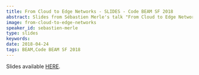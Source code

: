 ```yaml
---
title: From Cloud to Edge Networks - SLIDES - Code BEAM SF 2018
abstract: Slides from Sébastien Merle's talk "From Cloud to Edge Networks" - Code BEAM SF 2018
image: from-cloud-to-edge-networks
speaker_id: sebastien-merle
type: slides
keywords: 
date: 2018-04-24
tags: BEAM,Code BEAM SF 2018
---
```

Slides available <a href="http://s3.amazonaws.com/erlang-conferences-production/media/files/000/000/895/original/S%C3%A9bastien_Merle_-_From_Cloud_to_Edge_Networks.pdf?1524579525" target="_blank">HERE</a>.

